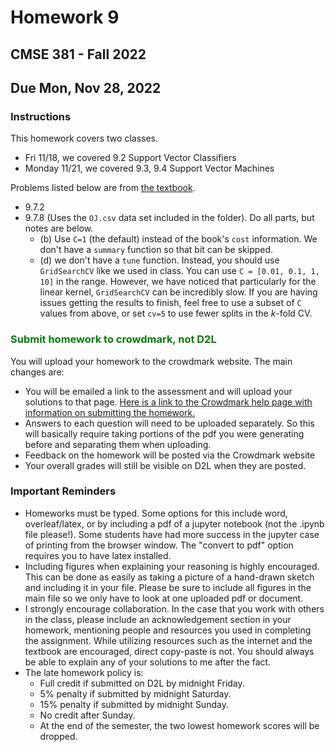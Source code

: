 # Homework 9
## CMSE 381 - Fall 2022
## Due Mon, Nov 28, 2022


### Instructions 


This homework covers two classes. 

- Fri 11/18, we covered 9.2 Support Vector Classifiers
- Monday 11/21, we covered 9.3, 9.4 Support Vector Machines

Problems listed below are from [the textbook](https://www.statlearning.com/). 
- 9.7.2 
- 9.7.8 (Uses the `OJ.csv` data set included in the folder). Do all parts, but notes are below. 
    * (b) Use `C=1` (the default) instead of the book's `cost` information. We don't have a `summary` function so that bit can be skipped.
    * (d) we don't have a `tune` function. Instead, you should use `GridSearchCV` like we used in class. You can use `C = [0.01, 0.1, 1, 10]` in the range. However, we have noticed that particularly for the linear kernel, `GridSearchCV` can be incredibly slow. If you are having issues getting the results to finish, feel free to use a subset of `C` values from above, or set `cv=5` to use fewer splits in the $k$-fold CV. 





### <span style="color: green"> Submit homework to crowdmark, not D2L


You will upload your homework to the crowdmark website. The main changes are:
- You will be emailed a link to the assessment and will upload your solutions to that page. [Here is a link to the Crowdmark help page with information on submitting the homework.](https://crowdmark.com/help/completing-and-submitting-an-assessment/)
- Answers to each question will need to be uploaded separately.  So this will basically require taking portions of the pdf you were generating before and separating them when uploading.  
- Feedback on the homework will be posted via the Crowdmark website 
- Your overall grades will still be visible on D2L when they are posted. 

### Important Reminders

- Homeworks must be typed. Some options for this include word, overleaf/latex, or by including a pdf of a jupyter notebook (not the .ipynb file please!). Some students have had more success in the jupyter case of printing from the browser window.  The "convert to pdf" option requires you to have latex installed. 
- Including figures when explaining your reasoning is highly encouraged.  This can be done as easily as taking a picture of a hand-drawn sketch and including it in your file. Please be sure to include all figures in the main file so we only have to look at one uploaded pdf or document. 
- I strongly encourage collaboration.  In the case that you work with others in the class, please include an acknowledgement section in your homework, mentioning people and resources you used in completing the assignment. While utilizing resources such as the internet and the textbook are encouraged, direct copy-paste is not.  You should always be able to explain any of your solutions to me after the fact. 
- The late homework policy is: 
    - Full credit if submitted on D2L by midnight Friday. 
    - 5% penalty if submitted by midnight Saturday.
    - 15% penalty if submitted by midnight Sunday. 
    - No credit after Sunday. 
    - At the end of the semester, the two lowest homework scores will be dropped. 